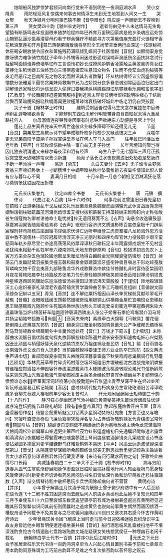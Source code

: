 <!-- { "loadSidebar": true } -->
　　烛暗船风独梦惊梦君频问向南行觉来不语到明坐一夜洞庭湖水声
　　哭小女降真
　　雨防轻沤风复惊偶来何事去何情浮生未到无生地暂到人间又一生
　　哭女樊
　　秋天净緑月分明何事巴猿不賸【音孕赠也】鸣应是一声肠断去不容啼到第三声
　　哭女樊四十韵【虢州长史时作】
　　逝者何由见中人未达情马无生角望猿有断肠鸣去伴投遐徼来随梦险程四年巴养育万里硖回萦病是他乡染魂应远处惊山魈邪乱逼沙虱毒潜婴母约看宁辨余慵疗不精欲寻方次第俄值疾充盈灯火徒相守香花秪浪擎莲初开月蕣巳落朝荣魄散魂将尽形全玉尚莹空垂两行血深送一枝琼秘祝休巫觋安眠放使令旧衣和箧施残药满瓯倾乳媪闲于社医僧婗【音倪】似酲悯渠身觉賸讶佛力难争骑竹痴犹子牵车小外甥等闲迷过影遥戏误啼声涴纸伤余画扶牀念试行独留呵面镜谁弄倚墙筝忆昨工言语怜初妙长成撩风妒鹦舌凌露触兰英翠鳯舆真女红蕖捧化生秖忧嫌五浊终恐向三清宿恶诸荤味悬知众物名【生而不食荤血虎豹狨猿等皮毛尽恶斥之巴南所无之物及北而黙识其名者数軰】环从枯树得经认宝函盛愠怒偏憎数分张雅爱平最怜贪栗妹频救嬾书兄为占娇饶分良多眷恋诚别常回面泣归定出门迎解怪还家晩长将远信呈説人偷罪过要我抱纵横腾蹋游江舫攀縁看乐棚和蛮歌字抝【乙教反】学妓舞腰轻迢遰离荒服持到近京未容夸伎俩唯恨枉聪明往绪心千结新丝鬓百茎暗牕风报晓秋幌雨闻更败槿萧疎馆衰杨破坏城此中临老泪仍自哭孩婴
　　哭子十首【翰林学士时作】
　　维鹈受刺因吾过得马生灾念尔冤独在中庭倚闲树乱蝉嘶噪欲黄昏
　　才能辨别东西位未解分明管带身自食自眠犹未得九重泉路托何人
　　尔母溺情连夜哭我身因事有时悲钟声欲絶东方动便是寻常上学时
　　莲花上品生真界兠率天中离世途彼此业縁多障碍不知还得见儿无
　　节量【音良】棃栗愁生疾教示诗书望早成鞭朴校多怜校少又縁遗恨哭三声
　　深嗟尔更无兄弟自叹予应絶子孙寂寞讲堂基址在何人车马入高门
　　往年鬓巳同潘岳垂老年教【平声】作邓攸烦恼数中除一事自兹无复子孙忧
　　长年苦境知何限岂得因儿独丧明消遣又来縁尔母夜深和泪有经声
　　乌生八子今无七猿叫三声月正孤寂寞空堂天欲曙拂帘双鷰引新雏
　　频频子落长江水夜夜巢边旧处栖若是愁肠终不断一年添得一声啼
　　感逝【浙东】
　　头白夫妻分【去声】无子谁令兰梦感衰翁三声啼妇卧牀上一寸断肠埋土中蜩甲暗枯秋叶坠鷰雏新去夜巢空情知此恨人皆有应与暮年心不同
　　妻满月日相唁
　　十月辛勤一月悲今朝相见泪淋漓狂花落尽莫惆怅犹胜因花压折枝











　　元氏长庆集巻九
　　钦定四库全书巻
　　元氏长庆集巻十
　　唐　元稹　撰
　　律诗
　　代曲江老人百韵【年十六时作】
　　何事花前泣曾逢旧日春先皇初在镐贱子正游秦拨乱干戈后经文礼乐辰徽章悬象魏貔虎画骐驎光武休言战唐尧念睦姻琳琅销柱础葛藟茂河漘尚齿惇耆艾搜材拔积薪裴王持藻镜姚宋斡陶钧内史称张敞苍生借冦恂名卿唯讲徳命士耻忧贫梓无遗用蒭荛不忘【去声】询悬金收逸骥鼓瑟荐嘉宾羽翼皆随鳯瑜琏肯称【去声】珉班行容济济文质道彬彬百度依皇极千门辟紫宸理刑非苟简稽古蹈因循书谬偏求伏诗亡远听申继登三虎贾羣擢八龙荀海外恩方洽寰中教不泯儒林一同异冠履尽清淳天净三光丽时和四序均卑官休力役贱职少艰辛蛮貊同车轨乡原尽里仁帝途高荡荡风俗厚谆谆秋日耕耘足丰年雨露频戍烟生不见村竖老犹纯耒耜勤千畆牲牢奉六禋南郊礼天地东野辟原畇【音旬】校猎求初吉先农卜上寅万方来合杂五色瑞轮囷池籞呈朱雁坛场得白麟酹金光照耀奠璧防璘玢【音宾】掉荡云门发蹁跹鹭羽振集灵撞玉磬和鼓奏金錞建簴崇牙盛衔钟兽目嗔总干形屹崪戞敔背嶙峋文物千官会夷音九部陈鱼龙华外戏歌舞洛中嫔佳节修酺礼非时宴侍臣棃园明月夜花蕚艳阳晨李杜诗篇敌苏张笔力匀乐章轻鲍照碑板笑颜竣泰岳陪封禅汾阴颂鬼神星移逐西顾风暖助东巡浴徳留汤谷搜田过渭滨沸天雷殷殷【于谨切】匝地毂辚辚沃土心逾炽豪家礼渐湮老农羞荷锸贪贾学垂绅曲艺争工巧雕机变组紃【音循説文圆采绦杂记紃以五采】青凫【音扶】连不解红粟朽相因山泽长孳货梯航竞献珍翠毛开越嶲【音髓】龙眼敞瓯闽玉馔薪然蜡椒房烛用银铜山供横赐金屋贮宜嚬班女恩移赵思王赋感甄辉光随顾步生死属摇唇世族功勲久王姬宠爱亲街衢连甲第冠葢拥朱轮大道垂珠箔当炉锦茵轩车隘南陌钟磬满西隣出入张公子娇奢石季伦鸡塲潜介羽马埓并扬尘韬袖夸狐腋弓尚鹿【音寅夹脊肉】紫绦牵白犬锦鞯【马鞍具】覆花骃箭倒南山虎鹰擒东郭防【音逡】翻身迎过雁坐射取回鹑竟蓄朱公产争藏邴氏缗桥桃矜马骛倚顿数金银蔬鬭冬中韭羮怜远处莼【音仁】万钱才下筯五【才细切】未称醇曲水流觞日倡优醉度旬探丸依郭解投辖伴陈遵共谓长安泰那知遽构屯奸心兴桀黠凶丑比顽嚚斗柄侵妖彗天泉化逆鳞贷恩叹乃祖连祸及吾民防【音轧】貐【音雨兽名出南海外虎文龙爪食人迅走】当前路鲸鲵得要津王师方业业防卒巳防防【説文两虎争声语巾切】畨部同谋夏宗周暂去豳陵园深暮景霜露下秋旻鳯阙悲巢鵩鹓行乱野麏【苦陨切】华林荒茂草寒竹碎贞筠村落空垣坏城隍旧井堙破船沈古渡战鬼聚阴燐振臂谁相应攒眉独不伸毁容怀赤绂混迹戴黄巾木梗随波荡桃源斆隠沦弟兄书信断鸥鹭往来驯忽遇山光澈遥瞻海气真秘图推废主后圣合经纶野杏浑休植幽兰不复纫但惊心愤愤谁恋水尽室离深洞轻桡荡小防殷勤题白石怅望出青苹梦寐平生在经过处所新阮郎迷里巷辽鹤记城闉【音因】虚过休明代旋为朽病身劳生常矻矻语旧苦谆谆晩嵗多衰柳先秋媿大椿眼前年少客无复昔时人
　　开元观闲居酬吴士矩侍御三十韵【十八时作】
　　静习狂心尽幽居道气添神编启黄简秘箓捧朱籖烂熳烟霞驻优游嵗序淹登坛拥旄节趋殿礼胡髯【殿有宗皇帝真容】醮起彤庭烛香开白玉匳【音帘盛香器俗作奁】结盟金劒重斩魅宝刀铦禹步星纲动焚符灶鬼詹【方言至也又与瞻同】冥搜呼直使章奏役飞廉仙籍聊凭检浮名复为占赤诚祈皓鹤緑发代青缣虚室常怀素闗屡引枮【音斟】貂蝉徒自宠鸥鹭不相嫌始悟身为患唯欣禄未恬龟龙恋澨海鸡犬傍闾阎松笠新偏翠山峯远更尖箫声吟茂竹虹影逗虚檐初日先通牖轻飔每透帘露盘朝滴滴钩月夜纎纎巳得餐霞味应嗤食蓼甜上琴闲度昼躭酒醉销炎几案随宜设诗书逐便拈灌园多抱瓮刈藿乍腰鎌野鸟终难絷鹪鹩本易厌【平声】风高云远逝波骇鲤深潜邸第过【音戈】从隔蓬壶梦寐瞻所希颜颇练谁恨突无黔思拙慙圭璧词烦杂米盐谕锥言太小求药意何谦语黙君休问行藏我讵兼【来诗有问行藏求药物之句】狂歌终此曲情尽口长箝
　　病减逢春期白二十二辛大不至十韵【校书郎时作】
　　病与穷阴退春从血气生寒肤渐舒展阳脉乍虚盈就日临阶坐扶牀履地行问人知面瘦祝鸟愿身轻风暖牵诗兴时新变卖声饥馋看药忌闲闷防书名旧雪依深竹微和动早萌推迁悲往事疎数【入声】辩交情琴待嵇中散杯思阮步兵世间除却病何者不营营
　　黄明府诗【并序】
　　小年曾于解县连月饮酒予常为觥録士曾于窦少府防中有一人后至频犯语令连飞十二觥不胜其困逃席而去醒后问人前虞乡黄丞也此后絶不复知元和四年三月予奉使东川十六日至襃城东数里遥望驿亭前有城池楼榭甚盛逡巡有黄明府见迎瞻其形容髣髴似识问其前衔则固曩时之逃席黄丞也説向前事黄生悯然而寤因馈酒一槽舣舟请予同载予不免其意与之尽欢徧问座隅山川则曰又褒次其右感今怀古作黄明府诗云
　　少年曾痛饮黄令困飞觥席上当时走马前今日迎依稀迷姓氏积渐识平生故友身皆远他乡眼暂明便邀连榻坐兼共樀【音的】船行酒思临风乱霜棱扫地平不堪深浅酌贪怆古今情逦迤七盘路坡陁数丈城花疑襃女笑栈想武侯征一种埋幽石老闲千载名
　　酬翰林白学士代书一百韵【并序○此后江陵时作】
　　元氏之下元日会予家居至枉乐天代书诗一百韵鸿洞卓荦令人兴起心情且置别书美予前和七章章次用本韵韵同意殊谓为工巧前古韵耳不足难之今复次排百韵以荅怀思之贶云
